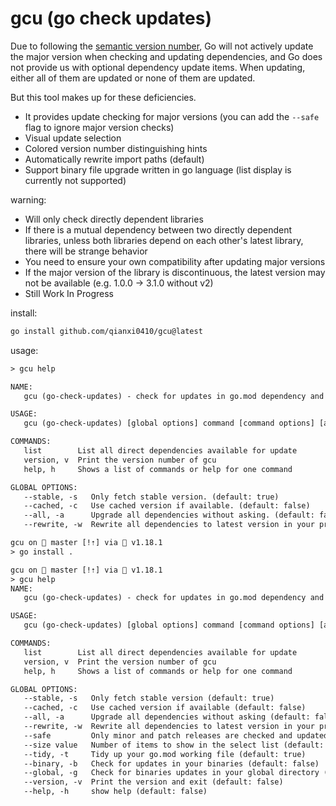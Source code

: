 # gcu (go check updates)

Due to following the [semantic version number](https://semver.org/), Go will not actively update the major version when checking and updating dependencies, and Go does not provide us with optional dependency update items. When updating, either all of them are updated or none of them are updated.

But this tool makes up for these deficiencies.

- It provides update checking for major versions (you can add the `--safe` flag to ignore major version checks)
- Visual update selection
- Colored version number distinguishing hints
- Automatically rewrite import paths (default)
- Support binary file upgrade written in go language (list display is currently not supported)

warning:

- Will only check directly dependent libraries
- If there is a mutual dependency between two directly dependent libraries, unless both libraries depend on each other's latest library, there will be strange behavior
- You need to ensure your own compatibility after updating major versions
- If the major version of the library is discontinuous, the latest version may not be available (e.g. 1.0.0 -> 3.1.0 without v2)
- Still Work In Progress

install:

```bash
go install github.com/qianxi0410/gcu@latest
```

usage:

```txt
> gcu help

NAME:
   gcu (go-check-updates) - check for updates in go.mod dependency and go's binary files

USAGE:
   gcu (go-check-updates) [global options] command [command options] [arguments...]

COMMANDS:
   list        List all direct dependencies available for update
   version, v  Print the version number of gcu
   help, h     Shows a list of commands or help for one command

GLOBAL OPTIONS:
   --stable, -s   Only fetch stable version. (default: true)
   --cached, -c   Use cached version if available. (default: false)
   --all, -a      Upgrade all dependencies without asking. (default: false)
   --rewrite, -w  Rewrite all dependencies to latest version in your project. (default: true)

gcu on  master [!⇡] via  v1.18.1 
> go install .

gcu on  master [!⇡] via  v1.18.1 
> gcu help    
NAME:
   gcu (go-check-updates) - check for updates in go.mod dependency and go's binary files

USAGE:
   gcu (go-check-updates) [global options] command [command options] [arguments...]

COMMANDS:
   list        List all direct dependencies available for update
   version, v  Print the version number of gcu
   help, h     Shows a list of commands or help for one command

GLOBAL OPTIONS:
   --stable, -s   Only fetch stable version (default: true)
   --cached, -c   Use cached version if available (default: false)
   --all, -a      Upgrade all dependencies without asking (default: false)
   --rewrite, -w  Rewrite all dependencies to latest version in your project (default: true)
   --safe         Only minor and patch releases are checked and updated (default: false)
   --size value   Number of items to show in the select list (default: 10)
   --tidy, -t     Tidy up your go.mod working file (default: true)
   --binary, -b   Check for updates in your binaries (default: false)
   --global, -g   Check for binaries updates in your global directory (default: false)
   --version, -v  Print the version and exit (default: false)
   --help, -h     show help (default: false)
```

